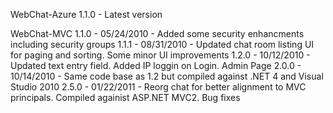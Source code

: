 WebChat-Azure
	1.1.0 	- Latest version

WebChat-MVC
	1.1.0  	- 05/24/2010 	-	Added some security enhancments including security groups
	1.1.1	- 08/31/2010	-	Updated chat room listing UI for paging and sorting. Some minor UI improvements
	1.2.0	- 10/12/2010	- 	Updated text entry field. Added IP loggin on Login. Admin Page
	2.0.0	- 10/14/2010	- 	Same code base as 1.2 but compiled against .NET 4 and Visual Studio 2010
	2.5.0	- 01/22/2011	- 	Reorg chat for better alignment to MVC principals.  Compiled againist ASP.NET MVC2. Bug fixes